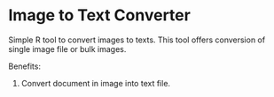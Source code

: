 # Image to Text Converter
Simple R tool to convert images to texts.
This tool offers conversion of single image file or bulk images.

Benefits:
1. Convert document in image into text file.
